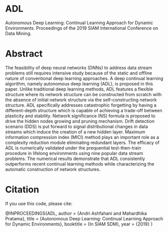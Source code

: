 # ADL
Autonomous Deep Learning: Continual Learning Approach for Dynamic Environments. Proceedings of the 2019 SIAM International Conference on Data Mining.

# Abstract
The feasibility of deep neural networks (DNNs) to address data stream problems still requires intensive study because of the static and offline nature of conventional deep learning approaches. A deep continual learning algorithm, namely autonomous deep learning (ADL), is proposed in this paper. Unlike traditional deep learning methods, ADL features a flexible structure where its network structure can be constructed from scratch with the absence of initial network structure via the self-constructing network structure. ADL specifically addresses catastrophic forgetting by having a different-depth structure which is capable of achieving a trade-off between plasticity and stability. Network significance (NS) formula is proposed to drive the hidden nodes growing and pruning mechanism. Drift detection scenario (DDS) is put forward to signal distributional changes in data streams which induce the creation of a new hidden layer. Maximum information compression index (MICI) method plays an important role as a complexity reduction module eliminating redundant layers. The efficacy of ADL is numerically validated under the prequential test-then-train procedure in lifelong environments using nine popular data stream problems. The numerical results demonstrate that ADL consistently outperforms recent continual learning methods while characterizing the automatic construction of network structures.

# Citation
If you use this code, please cite:

@INPROCEEDINGS{ADL,
author = {Andri Ashfahani and Mahardhika Pratama},
title = {Autonomous Deep Learning: Continual Learning Approach for Dynamic Environments},
booktitle = {In SIAM SDM},
year = {2019}
}
